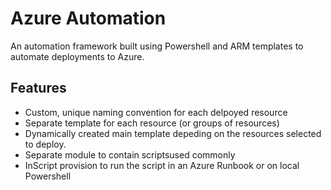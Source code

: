 # Azure Automation
An automation framework built using Powershell and ARM templates to automate deployments to Azure.

## Features
- Custom, unique naming convention for each delpoyed resource
- Separate template for each resource (or groups of resources)
- Dynamically created main template depeding on the resources selected to deploy.
- Separate module to contain scriptsused commonly
- InScript provision to run the script in an Azure Runbook or on local Powershell
